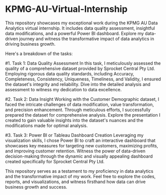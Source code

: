 # KPMG-AU-Virtual-Internship
This repository showcases my exceptional work during the KPMG AU Data Analytics virtual internship. It includes data quality assessment, insightful data modifications, and a powerful Power BI dashboard. Explore my data-driven journey and witness the transformative impact of data analytics in driving business growth.

Here's a breakdown of the tasks:

#1. Task 1: Data Quality Assessment
In this task, I meticulously assessed the quality of a comprehensive dataset provided by Sprocket Central Pty Ltd. Employing rigorous data quality standards, including Accuracy, Completeness, Consistency, Uniqueness, Timeliness, and Validity, I ensured the dataset's integrity and reliability. Dive into the detailed analysis and assessment to witness my dedication to data excellence.

#2. Task 2: Data Insight
Working with the Customer Demographic dataset, I faced the intricate challenges of data modification, value transformation, and precision enhancement. Through meticulous efforts, I successfully prepared the dataset for comprehensive analysis. Explore the presentation I created to gain valuable insights into the dataset's nuances and the modifications made for optimal analysis.

#3. Task 3: Power BI or Tableau Dashboard Creation
Leveraging my visualization skills, I chose Power BI to craft an interactive dashboard that showcases key measures for targeting new customers, maximizing profits, and improving customer retention. Witness the power of data-driven decision-making through the dynamic and visually appealing dashboard created specifically for Sprocket Central Pty Ltd.

This repository serves as a testament to my proficiency in data analytics and the transformative impact of my work. Feel free to explore the codes, reports, and visualizations, and witness firsthand how data can drive business growth and success.

